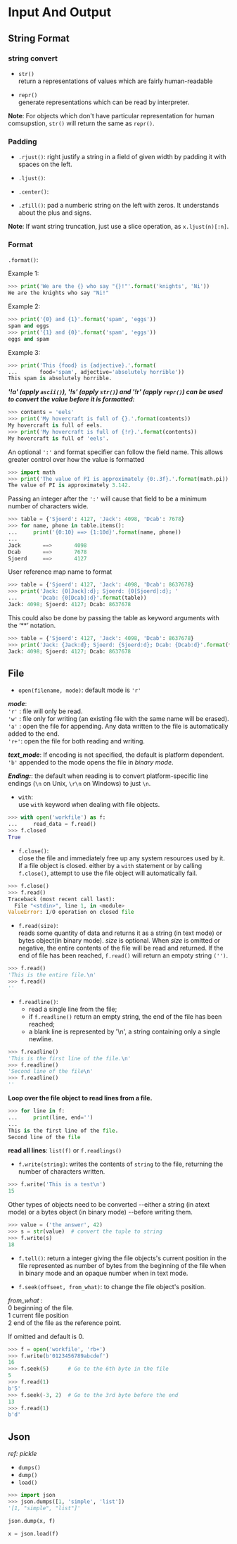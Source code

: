 # Input And Output

## String Format

### string convert

* `str()`  
return a representations of values which are fairly human-readable

* `repr()`  
generate representations which can be read by interpreter.

__Note__: For objects which don't have particular representation for human comsupstion, `str()`  will return the same as `repr()`.

### Padding

* `.rjust()`: right justify a string in a field of given width by padding it with spaces on the left.

* `.ljust()`:
* `.center()`:
* `.zfill()`: pad a numberic string on the left with zeros. It understands about the plus and signs.

__Note__: If want string truncation, just use a slice operation, as `x.ljust(n)[:n]`.

### Format

`.format()`:

Example 1: 

```python
>>> print('We are the {} who say "{}!"'.format('knights', 'Ni'))
We are the knights who say "Ni!"
```

Example 2:  

```python
>>> print('{0} and {1}'.format('spam', 'eggs'))
spam and eggs
>>> print('{1} and {0}'.format('spam', 'eggs'))
eggs and spam
```

Example 3:

```python
>>> print('This {food} is {adjective}.'.format(
...       food='spam', adjective='absolutely horrible'))
This spam is absolutely horrible.
```

**_'!a' (apply `ascii()`), '!s' (apply `str()`) and '!r' (apply `repr()`) can be used to convert the value before it is formatted:_**

```python
>>> contents = 'eels'
>>> print('My hovercraft is full of {}.'.format(contents))
My hovercraft is full of eels.
>>> print('My hovercraft is full of {!r}.'.format(contents))
My hovercraft is full of 'eels'.
```

An optional `':'` and format specifier can follow the field name. This allows greater control over how the value is formatted

```python
>>> import math
>>> print('The value of PI is approximately {0:.3f}.'.format(math.pi))
The value of PI is approximately 3.142.
```

Passing an integer after the `':'` will cause that field to be a minimum number of characters wide.

```python
>>> table = {'Sjoerd': 4127, 'Jack': 4098, 'Dcab': 7678}
>>> for name, phone in table.items():
...     print('{0:10} ==> {1:10d}'.format(name, phone))
...
Jack       ==>       4098
Dcab       ==>       7678
Sjoerd     ==>       4127
```

User reference map name to format

```python
>>> table = {'Sjoerd': 4127, 'Jack': 4098, 'Dcab': 8637678}
>>> print('Jack: {0[Jack]:d}; Sjoerd: {0[Sjoerd]:d}; '
...       'Dcab: {0[Dcab]:d}'.format(table))
Jack: 4098; Sjoerd: 4127; Dcab: 8637678
```

This could also be done by passing the table as keyword arguments with the ‘**’ notation.

```python
>>> table = {'Sjoerd': 4127, 'Jack': 4098, 'Dcab': 8637678}
>>> print('Jack: {Jack:d}; Sjoerd: {Sjoerd:d}; Dcab: {Dcab:d}'.format(**table))
Jack: 4098; Sjoerd: 4127; Dcab: 8637678
```

## File

* `open(filename, mode)`:  default mode is `'r'`

**_mode_**:  
`'r'` : file will only be read.  
`'w'` : file only for writing (an existing file with the same name will be erased).  
`'a'` : open the file for appending. Any data written to the file is automatically added to the end.  
`'r+'`: open the file for both reading and writing.


_**text_mode**_: If encoding is not specified, the default is platform dependent. `'b'` appended to the mode opens the file in _binary mode_.

_**Ending:**_: the default when reading is to convert platform-specific line endings (`\n` on Unix, `\r\n` on Windows)  to just `\n`.

* `with`:  
use `with` keyword when dealing with file objects.

```python
>>> with open('workfile') as f:
...     read_data = f.read()
>>> f.closed
True
```

* `f.close()`:  
 close the file and immediately free up any system resources used by it. If a file object is closed. either by a `with` statement or by calling `f.close()`, attempt to use the file object will automatically fail.

```python
>>> f.close()
>>> f.read()
Traceback (most recent call last):
  File "<stdin>", line 1, in <module>
ValueError: I/O operation on closed file
```

* `f.read(size)`:  
reads some quantity of data and returns it as a string (in text mode) or bytes object(in binary mode). _size_ is optional. When _size_ is omitted or negative, the entire contents of the file will be read and returned. If the end of file has been reached, `f.read()` will return an empoty string `('')`.

```python
>>> f.read()
'This is the entire file.\n'
>>> f.read()
''
```

* `f.readline()`:  
    * read a single line from the file;  
    * if `f.readline()` return an empty string, the end of the file has been reached;  
    * a blank line is represented by '\n', a string containing only a single newline.

```python
>>> f.readline()
'This is the first line of the file.\n'
>>> f.readline()
'Second line of the file\n'
>>> f.readline()
''
```

**Loop over the file object to read lines from a file.**

```python
>>> for line in f:
...     print(line, end='')
...
This is the first line of the file.
Second line of the file
```

**read all lines**: `list(f)` or `f.readlings()`  

* `f.write(string)`: writes the contents of `string` to the file, returning the number of characters written.

```python
>>> f.write('This is a test\n')
15
```

Other types of objects need to be converted --either a string (in atext mode) or a bytes object (in binary mode) --before writing them.

```python
>>> value = ('the answer', 42)
>>> s = str(value)  # convert the tuple to string
>>> f.write(s)
18
```

* `f.tell()`: return a integer giving  the file objects's current position in the file represented as number of bytes from the beginning of  the file when in binary mode and an opaque number when in text mode.

* `f.seek(offseet, from_what)`: to change the file object's position.

_from_what_ :  
0 beginning of the file.  
1 current file position  
2 end of the file as the reference point. 

If omitted and default is 0.

```python
>>> f = open('workfile', 'rb+')
>>> f.write(b'0123456789abcdef')
16
>>> f.seek(5)      # Go to the 6th byte in the file
5
>>> f.read(1)
b'5'
>>> f.seek(-3, 2)  # Go to the 3rd byte before the end
13
>>> f.read(1)
b'd'
```

## Json

_ref: pickle_

* `dumps()`
* `dump()`
* `load()`

```python
>>> import json
>>> json.dumps([1, 'simple', 'list'])
'[1, "simple", "list"]'
```

```python
json.dump(x, f)
```

```python
x = json.load(f)
```












